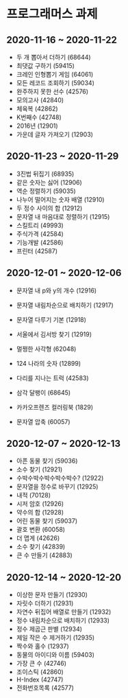 # 프로그래머스 과제

## 2020-11-16 ~ 2020-11-22

* 두 개 뽑아서 더하기 (68644)
* 최댓값 구하기 (59415)
* 크레인 인형뽑기 게임 (64061)
* 모든 레코드 조회하기 (59034)
* 완주하지 못한 선수 (42576)
* 모의고사 (42840)
* 체육복 (42862)
* K번째수 (42748)
* 2016년 (12901)
* 가운데 글자 가져오기 (12903)

## 2020-11-23 ~ 2020-11-29

* 3진법 뒤집기 (68935)
* 같은 숫자는 싫어 (12906)
* 역순 정렬하기 (59035)
* 나누어 떨어지는 숫자 배열 (12910)
* 두 정수 사이의 합 (12912)
* 문자열 내 마음대로 정렬하기 (12915)
* 스킬트리 (49993)
* 주식가격 (42584)
* 기능개발 (42586)
* 프린터 (42587)

## 2020-12-01 ~ 2020-12-06

* 문자열 내 p와 y의 개수 (12916)

* 문자열 내림차순으로 배치하기 (12917)

* 문자열 다루기 기본 (12918)

* 서울에서 김서방 찾기 (12919)

* 멀쩡한 사각형 (62048)

* 124 나라의 숫자 (12899)

* 다리를 지나는 트럭 (42583)

* 삼각 달팽이 (68645)

* 카카오프렌즈 컬러링북 (1829)

* 문자열 압축 (60057)

## 2020-12-07 ~ 2020-12-13

* 아픈 동물 찾기 (59036)
* 소수 찾기 (12921)
* 수박수박수박수박수박수? (12922)
* 문자열을 정수로 바꾸기 (12925)
* 내적 (70128)
* 시저 암호 (12926)
* 약수의 합 (12928)
* 어린 동물 찾기 (59037)
* 괄호 변환 (60058)
* 더 맵게 (42626)
* 소수 찾기 (42839)
* 큰 수 만들기 (42883)

## 2020-12-14 ~ 2020-12-20

- 이상한 문자 만들기 (12930)
- 자릿수 더하기 (12931)
- 자연수 뒤집어 배열로 만들기 (12932)
- 정수 내림차순으로 배치하기 (12933)
- 정수 제곱근 판별 (12934)
- 제일 작은 수 제거하기 (12935)
- 짝수와 홀수 (12937)
- 동물의 아이디와 이름 (59403)
- 가장 큰 수 (42746)
- 조이스틱 (42860)
- H-Index (42747)
- 전화번호목록 (42577)
